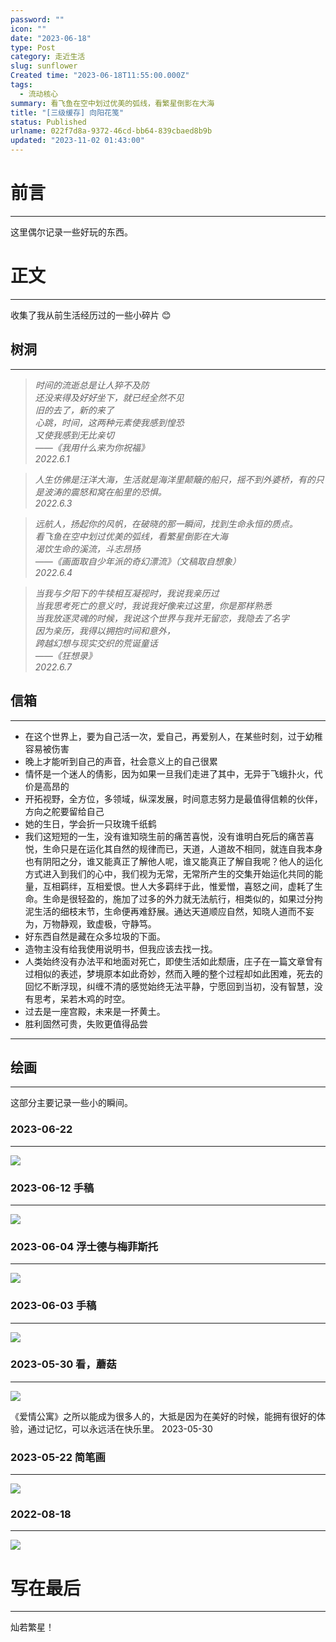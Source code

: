 ```yaml
---
password: ""
icon: ""
date: "2023-06-18"
type: Post
category: 走近生活
slug: sunflower
Created time: "2023-06-18T11:55:00.000Z"
tags:
  - 流动核心
summary: 看飞鱼在空中划过优美的弧线，看繁星倒影在大海
title: "[三级缓存] 向阳花笺"
status: Published
urlname: 022f7d8a-9372-46cd-bb64-839cbaed8b9b
updated: "2023-11-02 01:43:00"
---
```


# 前言

---

这里偶尔记录一些好玩的东西。

# 正文

---

收集了我从前生活经历过的一些小碎片 😊

## 树洞

---

> _时间的流逝总是让人猝不及防  
> 还没来得及好好坐下，就已经全然不见  
> 旧的去了，新的来了  
> 心跳，时间，这两种元素使我感到惶恐  
> 又使我感到无比亲切  
> ——《我用什么来为你祝福》  
> 2022.6.1_

> _人生仿佛是汪洋大海，生活就是海洋里颠簸的船只，摇不到外婆桥，有的只是波涛的震怒和窝在船里的恐惧。  
> 2022.6.3_

> _远航人，扬起你的风帆，在破晓的那一瞬间，找到生命永恒的质点。  
> 看飞鱼在空中划过优美的弧线，看繁星倒影在大海  
> 渴饮生命的溪流，斗志昂扬  
> ——《画面取自少年派的奇幻漂流》（文稿取自想象）  
> 2022.6.4_

> _当我与夕阳下的牛犊相互凝视时，我说我亲历过  
> 当我思考死亡的意义时，我说我好像来过这里，你是那样熟悉  
> 当我放逐灵魂的时候，我说这个世界与我并无留恋，我隐去了名字  
> 因为亲历，我得以拥抱时间和意外，  
> 跨越幻想与现实交织的荒诞童话  
> ——《狂想录》  
> 2022.6.7_

## 信箱

---

- 在这个世界上，要为自己活一次，爱自己，再爱别人，在某些时刻，过于幼稚容易被伤害
- 晚上才能听到自己的声音，社会意义上的自己很累
- 情怀是一个迷人的倩影，因为如果一旦我们走进了其中，无异于飞蛾扑火，代价是高昂的
- 开拓视野，全方位，多领域，纵深发展，时间意志努力是最值得信赖的伙伴，方向之舵要留给自己
- 她的生日，学会折一只玫瑰千纸鹤
- 我们这短短的一生，没有谁知晓生前的痛苦喜悦，没有谁明白死后的痛苦喜悦，生命只是在运化其自然的规律而已，天道，人道故不相同，就连自我本身也有阴阳之分，谁又能真正了解他人呢，谁又能真正了解自我呢？他人的运化方式进入到我们的心中，我们视为无常，无常所产生的交集开始运化共同的能量，互相羁绊，互相爱恨。世人大多羁绊于此，惟爱憎，喜怒之间，虚耗了生命。生命是很轻盈的，施加了过多的外力就无法航行，相类似的，如果过分拘泥生活的细枝末节，生命便再难舒展。通达天道顺应自然，知晓人道而不妄为，万物静观，致虚极，守静笃。
- 好东西自然是藏在众多垃圾的下面。
- 造物主没有给我使用说明书，但我应该去找一找。
- 人类始终没有办法平和地面对死亡，即使生活如此颓唐，庄子在一篇文章曾有过相似的表述，梦境原本如此奇妙，然而入睡的整个过程却如此困难，死去的回忆不断浮现，纠缠不清的感觉始终无法平静，宁愿回到当初，没有智慧，没有思考，呆若木鸡的时空。
- 过去是一座宫殿，未来是一抔黄土。
- 胜利固然可贵，失败更值得品尝

---

## 绘画

---

这部分主要记录一些小的瞬间。

### 2023-06-22

---

![](https://bu.dusays.com/2023/06/22/6493c26f1cdac.jpeg)

### **2023-06-12** 手稿

---

![](https://bu.dusays.com/2023/10/05/651e816f98611.png)

### **2023-06-04** **浮士德与梅菲斯托**

---

![](https://bu.dusays.com/2023/10/05/651e819604b6e.jpg)

### **2023-06-03** **手稿**

---

![](https://bu.dusays.com/2023/10/05/651e81a8c04fb.jpg)

### 2023-05-30 **看，蘑菇**

---

![](https://bu.dusays.com/2023/10/05/651e81845dc1e.jpg)

《爱情公寓》之所以能成为很多人的，大抵是因为在美好的时候，能拥有很好的体验，通过记忆，可以永远活在快乐里。 2023-05-30

### **2023-05-22** **简笔画**

---

![](https://bu.dusays.com/2023/10/05/651e81560f5bd.jpg)

### 2022-08-18

---

![](https://bu.dusays.com/2023/10/05/651e81d1b0e09.png)

# 写在最后

---

灿若繁星！
